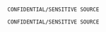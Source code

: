 ```
CONFIDENTIAL/SENSITIVE SOURCE
```

























```
CONFIDENTIAL/SENSITIVE SOURCE
```



